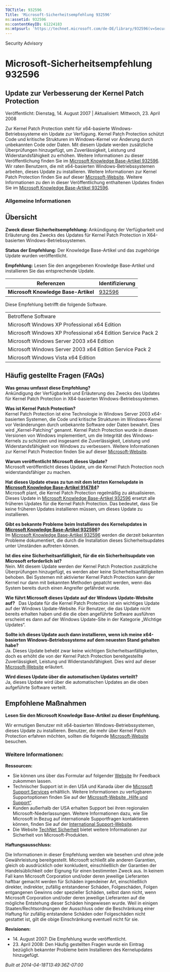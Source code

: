```yaml
---
TOCTitle: 932596
Title: 'Microsoft-Sicherheitsempfehlung 932596'
ms:assetid: 932596
ms:contentKeyID: 61224183
ms:mtpsurl: 'https://technet.microsoft.com/de-DE/library/932596(v=Security.10)'
---
```


Security Advisory

Microsoft-Sicherheitsempfehlung 932596
======================================

Update zur Verbesserung der Kernel Patch Protection
---------------------------------------------------

Veröffentlicht: Dienstag, 14. August 2007 | Aktualisiert: Mittwoch, 23. April 2008

Zur Kernel Patch Protection steht für x64-basierte Windows-Betriebssysteme ein Update zur Verfügung. Kernel Patch Protection schützt Code und kritische Strukturen im Windows-Kernel vor Änderung durch unbekannten Code oder Daten. Mit diesem Update werden zusätzliche Überprüfungen hinzugefügt, um Zuverlässigkeit, Leistung und Widerstandsfähigkeit zu erhöhen. Weitere Informationen zu dieser Veröffentlichung finden Sie im [Microsoft Knowledge Base-Artikel 932596](https://support.microsoft.com/kb/932596). Wir raten Benutzern, die mit x64-basierten Windows-Betriebssystemen arbeiten, dieses Update zu installieren. Weitere Informationen zur Kernel Patch Protection finden Sie auf dieser [Microsoft-Website](https://www.microsoft.com/whdc/driver/kernel/64bitpatching.mspx). Weitere Informationen zu den in dieser Veröffentlichung enthaltenen Updates finden Sie im [Microsoft Knowledge Base-Artikel 932596](https://support.microsoft.com/kb/932596).

### Allgemeine Informationen

Übersicht
---------

**Zweck dieser Sicherheitsempfehlung:** Ankündigung der Verfügbarkeit und Erläuterung des Zwecks des Updates für Kernel Patch Protection in X64-basierten Windows-Betriebssystemen.

**Status der Empfehlung:** Der Knowledge Base-Artikel und das zugehörige Update wurden veröffentlicht.

**Empfehlung:** Lesen Sie den angegebenen Knowledge Base-Artikel und installieren Sie das entsprechende Update.

| Referenzen                           | Identifizierung                                  |
|--------------------------------------|--------------------------------------------------|
| **Microsoft Knowledge Base-Artikel** | [932596](https://support.microsoft.com/kb/932596) |

Diese Empfehlung betrifft die folgende Software.

|                                                              |
|--------------------------------------------------------------|
| Betroffene Software                                          |
| Microsoft Windows XP Professional x64 Edition                |
| Microsoft Windows XP Professional x64 Edition Service Pack 2 |
| Microsoft Windows Server 2003 x64 Edition                    |
| Microsoft Windows Server 2003 x64 Edition Service Pack 2     |
| Microsoft Windows Vista x64 Edition                          |

Häufig gestellte Fragen (FAQs)
------------------------------

**Was genau umfasst diese Empfehlung?**  
Ankündigung der Verfügbarkeit und Erläuterung des Zwecks des Updates für Kernel Patch Protection in X64-basierten Windows-Betriebssystemen.

**Was ist Kernel Patch Protection?**  
Kernel Patch Protection ist eine Technologie in Windows Server 2003 x64-basierten Systemen, die Code und kritische Strukturen im Windows-Kernel vor Veränderungen durch unbekannte Software oder Daten bewahrt. Dies wird „Kernel-Patching“ genannt. Kernel Patch Protection wurde in diesen Versionen von Windows implementiert, um die Integrität des Windows-Kernels zu schützen und insgesamt die Zuverlässigkeit, Leistung und Widerstandsfähigkeit von Windows zu verbessern. Weitere Informationen zur Kernel Patch Protection finden Sie auf dieser [Microsoft-Website](https://www.microsoft.com/whdc/driver/kernel/64bitpatching.mspx).

**Warum veröffentlicht Microsoft dieses Update?**  
Microsoft veröffentlicht dieses Update, um die Kernel Patch Protection noch widerstandsfähiger zu machen.

**Hat dieses Update etwas zu tun mit dem letzten Kernelupdate in** [**Microsoft Knowledge Base-Artikel 914784**](https://support.microsoft.com/kb/914784)**?**  
Microsoft plant, die Kernel Patch Protection regelmäßig zu aktualisieren. Dieses Update in [Microsoft Knowledge Base-Artikel 932596](https://support.microsoft.com/kb/932596) ersetzt alle früheren Updates für die Kernel Patch Protection. Das bedeutet, dass Sie keine früheren Updates installieren müssen, um dieses Update zu installieren.

**Gibt es bekannte Probleme beim Installieren des Kernelupdates in** [**Microsoft Knowledge Base-Artikel 932596**](https://support.microsoft.com/kb/932596)**?**  
Im [Microsoft Knowledge Base-Artikel 932596](https://support.microsoft.com/kb/932596) werden die derzeit bekannten Probleme dokumentiert, die durch die Installation dieses Sicherheitsupdates unter Umständen auftreten können.

**Ist dies eine Sicherheitsanfälligkeit, für die ein Sicherheitsupdate von Microsoft erforderlich ist?**  
Nein. Mit diesem Update werden der Kernel Patch Protection zusätzliche Überprüfungen hinzugefügt, es werden aber keine Sicherheitsanfälligkeiten behoben. Bei Systemen mit aktivierter Kernel Patch Protection kann der Kernel nur dann mit bekannten Methoden gepatcht werden, wenn das System bereits durch einen Angreifer gefährdet wurde.

**Wie führt Microsoft dieses Update auf der Windows Update-Website auf?**  
Das Update für die Kernel Patch Protection ist ein wichtiges Update auf der Windows Update-Website. Für Benutzer, die das Update nicht bereits erhalten haben und die die oben angeführte Software ausführen erscheint es dann auf der Windows Update-Site in der Kategorie „Wichtige Updates“.

**Sollte ich dieses Update auch dann installieren, wenn ich meine x64-basierten Windows-Betriebssysteme auf dem neuesten Stand gehalten habe?**  
Ja. Dieses Update behebt zwar keine wichtigen Sicherheitsanfälligkeiten, doch es erhöht die von der Kernel Patch Protection bereitgestellte Zuverlässigkeit, Leistung und Widerstandsfähigkeit. Dies wird auf dieser [Microsoft-Website](https://www.microsoft.com/whdc/driver/kernel/64bitpatching.mspx) erläutert.

**Wird dieses Update über die automatischen Updates verteilt?**  
Ja, dieses Update wird über die automatischen Updates an die oben aufgeführte Software verteilt.

Empfohlene Maßnahmen
--------------------

**Lesen Sie den Microsoft Knowledge Base-Artikel zu dieser Empfehlung.**

Wir ermutigen Benutzer mit x64-basierten Windows-Betriebssystemen, dieses Update zu installieren. Benutzer, die mehr über Kernel Patch Protection erfahren möchten, sollten die folgende [Microsoft-Website](https://www.microsoft.com/whdc/driver/kernel/64bitpatching.mspx) besuchen.

### Weitere Informationen:

**Ressourcen:**

-   Sie können uns über das Formular auf folgender [Website](https://support.microsoft.com/common/survey.aspx?scid=sw;en;1257&showpage=1&ws=technet&sd=tech) Ihr Feedback zukommen lassen.
-   Technischer Support ist in den USA und Kanada über die [Microsoft Support Services](https://go.microsoft.com/fwlink/?linkid=21131) erhältlich. Weitere Informationen zu verfügbaren Supportoptionen finden Sie auf der [Microsoft-Website „Hilfe und Support“](https://support.microsoft.com/).
-   Kunden außerhalb der USA erhalten Support bei ihren regionalen Microsoft-Niederlassungen. Weitere Informationen dazu, wie Sie Microsoft in Bezug auf internationale Supportfragen kontaktieren können, finden Sie auf der [International Support-Website](https://go.microsoft.com/fwlink/?linkid=21155).
-   Die Website [TechNet Sicherheit](https://www.microsoft.com/germany/technet/sicherheit/default.mspx) bietet weitere Informationen zur Sicherheit von Microsoft-Produkten.

**Haftungsausschluss:**

Die Informationen in dieser Empfehlung werden wie besehen und ohne jede Gewährleistung bereitgestellt. Microsoft schließt alle anderen Garantien, gleich ob ausdrücklich oder konkludent, einschließlich der Garantien der Handelsüblichkeit oder Eignung für einen bestimmten Zweck aus. In keinem Fall kann Microsoft Corporation und/oder deren jeweilige Lieferanten haftbar gemacht werden für Schäden irgendeiner Art, einschließlich direkter, indirekter, zufällig entstandener Schäden, Folgeschäden, Folgen entgangenen Gewinns oder spezieller Schäden, selbst dann nicht, wenn Microsoft Corporation und/oder deren jeweilige Lieferanten auf die mögliche Entstehung dieser Schäden hingewiesen wurde. Weil in einigen Staaten/Rechtsordnungen der Ausschluss oder die Beschränkung einer Haftung für zufällig entstandene Schäden oder Folgeschäden nicht gestattet ist, gilt die obige Einschränkung eventuell nicht für sie.

**Revisionen:**

- 14. August 2007: Die Empfehlung wurde veröffentlicht.
- 23. April 2008: Den Häufig gestellten Fragen wurde ein Eintrag bezüglich bekannter Probleme beim Installieren des Kernelupdates hinzugefügt.

*Built at 2014-04-18T13:49:36Z-07:00*